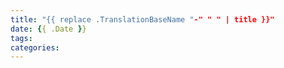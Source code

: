 ```yaml
---
title: "{{ replace .TranslationBaseName "-" " " | title }}"
date: {{ .Date }}
tags:
categories:
---
```

